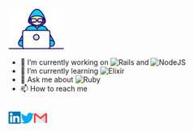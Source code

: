 <img src="https://github.com/juliocabrera820/juliocabrera820/blob/master/Assets/Developer.gif" width="110px">

- 🔭 I’m currently working on ![Rails](https://img.shields.io/badge/rails-%23CC0000.svg?style=for-the-badge&logo=ruby-on-rails&logoColor=white) and ![NodeJS](https://img.shields.io/badge/node.js-6DA55F?style=for-the-badge&logo=node.js&logoColor=white)
- 🌱 I’m currently learning ![Elixir](https://img.shields.io/badge/elixir-%234B275F.svg?style=for-the-badge&logo=elixir&logoColor=white)
- 💬 Ask me about ![Ruby](https://img.shields.io/badge/ruby-%23CC342D.svg?style=for-the-badge&logo=ruby&logoColor=white)
- 📫 How to reach me

<br>
  <a href="www.linkedin.com/in/julio-cabrera-820">
    <img align="left" alt="Julio Cabrera | Linkedin" width="24px" src="https://github.com/juliocabrera820/juliocabrera820/blob/master/Assets/Linkedin.svg" />
  </a>
  <a href="https://twitter.com/arielcabrera_11">
    <img align="left" alt="Ariel Cabrera | Twitter" width="26px" src="https://github.com/juliocabrera820/juliocabrera820/blob/master/Assets/Twitter.svg" />
  </a>
  <a href="mailto:juliocabrera820gmail.com">
    <img align="left" alt="Julio Cabrera | Gmail" width="26px" src="https://github.com/juliocabrera820/juliocabrera820/blob/master/Assets/Gmail.svg" />
  </a>

